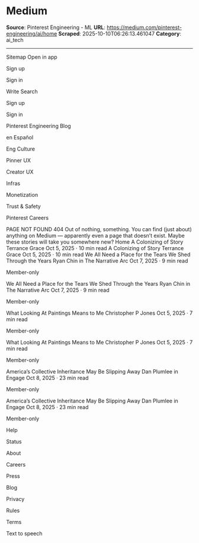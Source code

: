 # Medium

**Source**: Pinterest Engineering - ML
**URL**: https://medium.com/pinterest-engineering/ai/home
**Scraped**: 2025-10-10T06:26:13.461047
**Category**: ai_tech

---

Sitemap
Open in app

Sign up

Sign in

Write
Search

Sign up

Sign in

Pinterest Engineering Blog

en Español

Eng Culture

Pinner UX

Creator UX

Infras

Monetization

Trust & Safety

Pinterest Careers

PAGE NOT FOUND
404
Out of nothing, something.
You can find (just about) anything on Medium — apparently even a page that doesn’t exist. Maybe these stories will take you somewhere new?
Home
A Colonizing of Story
Terrance Grace
Oct 5, 2025
·
10 min read
A Colonizing of Story
Terrance Grace
Oct 5, 2025
·
10 min read
We All Need a Place for the Tears We Shed Through the Years
Ryan Chin in The Narrative Arc
Oct 7, 2025
·
9 min read

Member-only

We All Need a Place for the Tears We Shed Through the Years
Ryan Chin in The Narrative Arc
Oct 7, 2025
·
9 min read

Member-only

What Looking At Paintings Means to Me
Christopher P Jones
Oct 5, 2025
·
7 min read

Member-only

What Looking At Paintings Means to Me
Christopher P Jones
Oct 5, 2025
·
7 min read

Member-only

America’s Collective Inheritance May Be Slipping Away
Dan Plumlee in Engage
Oct 8, 2025
·
23 min read

Member-only

America’s Collective Inheritance May Be Slipping Away
Dan Plumlee in Engage
Oct 8, 2025
·
23 min read

Member-only

Help

Status

About

Careers

Press

Blog

Privacy

Rules

Terms

Text to speech
